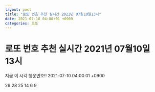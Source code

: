 ```yaml
---
layout: post
title: "로또 번호 추천 실시간 2021년 07월10일13시"
date: 2021-07-10 04:00:01 +0900
categories: 로또
---
```


# 로또 번호 추천 실시간 2021년 07월10일13시

지금 이 시각 행운번호!! 2021-07-10 04:00:01 +0900

 26  28  25  14  6  9 

